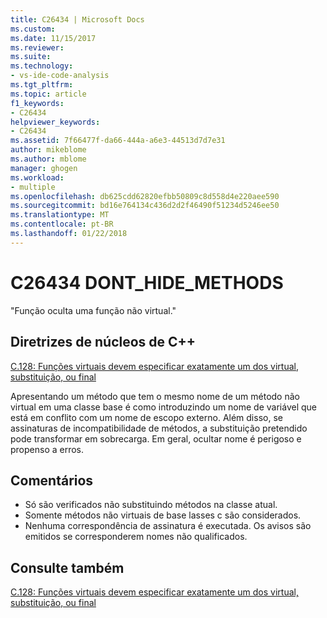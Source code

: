```yaml
---
title: C26434 | Microsoft Docs
ms.custom: 
ms.date: 11/15/2017
ms.reviewer: 
ms.suite: 
ms.technology:
- vs-ide-code-analysis
ms.tgt_pltfrm: 
ms.topic: article
f1_keywords:
- C26434
helpviewer_keywords:
- C26434
ms.assetid: 7f66477f-da66-444a-a6e3-44513d7d7e31
author: mikeblome
ms.author: mblome
manager: ghogen
ms.workload:
- multiple
ms.openlocfilehash: db625cdd62820efbb50809c8d558d4e220aee590
ms.sourcegitcommit: bd16e764134c436d2d2f46490f51234d5246ee50
ms.translationtype: MT
ms.contentlocale: pt-BR
ms.lasthandoff: 01/22/2018
---
```

# <a name="c26434-donthidemethods"></a>C26434 DONT_HIDE_METHODS

"Função oculta uma função não virtual."

## <a name="c-core-guidelines"></a>Diretrizes de núcleos de C++

[C.128: Funções virtuais devem especificar exatamente um dos virtual, substituição, ou final](https://github.com/isocpp/CppCoreGuidelines/blob/master/CppCoreGuidelines.md)

Apresentando um método que tem o mesmo nome de um método não virtual em uma classe base é como introduzindo um nome de variável que está em conflito com um nome de escopo externo. Além disso, se assinaturas de incompatibilidade de métodos, a substituição pretendido pode transformar em sobrecarga. Em geral, ocultar nome é perigoso e propenso a erros.

## <a name="remarks"></a>Comentários

- Só são verificados não substituindo métodos na classe atual.
- Somente métodos não virtuais de base lasses c são considerados.
- Nenhuma correspondência de assinatura é executada. Os avisos são emitidos se corresponderem nomes não qualificados.

## <a name="see-also"></a>Consulte também

[C.128: Funções virtuais devem especificar exatamente um dos virtual, substituição, ou final](https://github.com/isocpp/CppCoreGuidelines/blob/master/CppCoreGuidelines.md)

